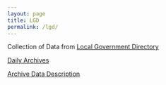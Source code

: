 ```yaml
---
layout: page
title: LGD
permalink: /lgd/
---
```


Collection of Data from [Local Government Directory](https://lgdirectorey.gov.in)

[Daily Archives](/archives)

[Archive Data Description](/anatomy)


